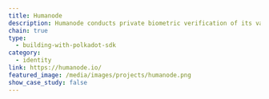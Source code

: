 ```yaml
---
title: Humanode
description: Humanode conducts private biometric verification of its validators to ensure that there is only one unique living human being behind each node.
chain: true
type:
  - building-with-polkadot-sdk
category:
  - identity
link: https://humanode.io/
featured_image: /media/images/projects/humanode.png
show_case_study: false
---
```

